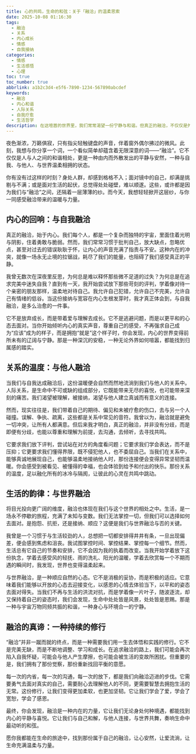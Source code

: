 ```yaml
---
title: 心的共鸣，生命的和弦：关于「融洽」的温柔思索
date: 2025-10-08 01:16:30
tags:
  - 融洽
  - 关系
  - 内心成长
  - 情感
  - 自我接纳
categories:
  - 情感
  - 生活感悟
  - 心理
toc: true
toc_number: true
abbrlink: a1b2c3d4-e5f6-7890-1234-567890abcdef
keywords:
  - 融洽
  - 内心和谐
  - 人际关系
  - 自我疗愈
  - 生活哲学
description: 在这喧嚣的世界里，我们常常渴望一份宁静与和谐。但真正的融洽，不仅仅是外在的平静，更是内心深处的安然与连接。它关乎我们如何与自己相处，如何与他人共鸣，又如何与这广阔的世界温柔相拥。今夜，让我们一同走进“融洽”的深处，感受那份治愈人心的力量，探寻如何让生命之弦奏出最动听的和鸣。
---
```


夜色渐浓，万籁俱寂，只有指尖轻触键盘的声音，伴着窗外偶尔拂过的微风。此刻，我想与你分享一个词，一个看似简单却蕴含着无限深意的词——“融洽”。它不仅仅是人与人之间的和谐相处，更是一种由内而外散发出的平静与安然，一种与自我、与他人、与世界温柔相拥的状态。

你有没有过这样的时刻？身处人群，却感到格格不入；面对镜中的自己，却满是挑剔与不满；或是面对生活的起伏，总觉得处处碰壁，难以顺遂。这些，或许都是因为我们与“融洽”之间，还隔着一层薄薄的纱。而今天，我想轻轻掀开这层纱，与你一同感受融洽带来的温暖与力量。

## 内心的回响：与自我融洽

真正的融洽，始于内心。我们每个人，都是一个复杂而独特的宇宙，里面住着光明与阴影，住着勇敢与脆弱。然而，我们常常习惯于批判自己，放大缺点，忽略优点，甚至对过去的错误耿耿于怀，让内心的声音充满了指责与不安。这种内在的冲突，就像一场永无止境的拉锯战，耗尽了我们的能量，也阻碍了我们感受真正的平静。

我曾无数次在深夜里反思，为何总是难以释怀那些微不足道的过失？为何总是在追求完美中迷失自我？直到有一天，我开始尝试放下那些苛刻的评判，学着像对待一个亲密的朋友那样，温柔地对待自己。我允许自己犯错，允许自己不完美，允许自己有情绪的低谷。当这份接纳与宽容在内心生根发芽时，我才真正体会到，与自我融洽，是多么治愈的一件事。

它不是放弃成长，而是带着爱与理解去成长。它不是逃避问题，而是以更平和的心态去面对。当你开始倾听内心的真实声音，尊重自己的感受，不再强求自己成为“应该”成为的样子，而是拥抱“就是”这个样子时，你会发现，内心的世界变得前所未有的辽阔与宁静。那是一种深沉的安稳，一种无论外界如何喧嚣，都能找到归属感的踏实。

## 关系的温度：与他人融洽

当我们与自我达成融洽后，这份温暖便会自然而然地流淌到我们与他人的关系中。人际关系，是生命中不可或缺的组成部分，它既能带来无尽的喜悦，也可能带来深刻的痛苦。我们渴望被理解，被接纳，渴望与他人建立真诚而有意义的连接。

然而，现实往往是，我们带着自己的期待、偏见和未被疗愈的伤口，去与另一个人碰撞。误解、争执、疏离，这些都是关系中常见的音符。我曾以为，融洽就是避免一切冲突，让所有人都满意。但后来我才明白，真正的融洽，并非没有分歧，而是即便有分歧，也能以尊重和理解为前提，去沟通，去倾听，去寻找共鸣。

它要求我们放下评判，尝试站在对方的角度看问题；它要求我们学会表达，而不是压抑；它更要求我们懂得界限，既不侵犯他人，也不委屈自己。当我们在关系中，能够真诚地展现自己，也能够温柔地接纳他人时，那份连接便会变得异常坚韧而温暖。你会感受到被看见、被懂得的幸福，也会体验到给予和付出的快乐。那份关系的温度，足以融化所有的冰冷与隔阂，让彼此的心灵在共鸣中跳动。

## 生活的韵律：与世界融洽

将目光投向更广阔的维度，融洽也体现在我们与这个世界的相处之中。生活，是一场永不停歇的旅程，充满了未知与变数。我们无法掌控一切，但我们可以选择如何去面对。是抱怨、抗拒，还是接纳、顺应？这便是我们与世界融洽与否的关键。

我曾是一个习惯于与生活较劲的人，总想把一切都安排得井井有条，一旦出现偏差，便会感到焦虑和沮丧。我试图掌控时间、掌控结果、掌控每一个细节。然而，生活总有它自己的节奏和安排，它不会因为我的执着而改变。当我开始学着放下这份执念，学着去感受风的轻抚、雨的洗礼、阳光的温暖，学着去欣赏每一个不期而遇的瞬间时，我发现，世界也变得温柔起来。

与世界融洽，是一种顺应自然的心态。它不是消极的妥协，而是积极的适应。它意味着我们能够以开放的心态去迎接变化，以感恩的心情去体验当下，以平和的姿态去面对得失。当我们不再与生活的洪流对抗，而是学着像一片叶子，随波逐流，却又保持着自己的姿态时，我们会发现，生命中处处皆是风景，处处皆是恩赐。那是一种与宇宙万物同频共振的和谐，一种身心与环境合一的宁静。

## 融洽的真谛：一种持续的修行

“融洽”并非一蹴而就的终点，而是一种需要我们用一生去体悟和实践的修行。它不是完美无缺，而是不断地调整、学习和成长。在追求融洽的路上，我们可能会再次陷入自我怀疑，可能会与他人产生摩擦，也可能会被生活的变故所困扰。但重要的是，我们拥有了那份觉察，那份重新找回平衡的意愿。

每一次的内省，每一次的沟通，每一次的放下，都是我们向融洽迈进的步伐。它需要勇气去面对真实的自己，需要耐心去理解他人的不同，更需要智慧去拥抱生活的无常。这份修行，让我们变得更加柔软，也更加坚韧。它让我们学会了爱，学会了宽恕，学会了感恩。

最终，你会发现，融洽是一种内在的力量，它让我们无论身处何种境遇，都能找到内心的平静与喜悦。它让我们与自己和解，与他人连接，与世界共舞，奏响生命中最动听的和弦。

愿你我都能在生命的旅途中，找到那份属于自己的融洽，让心安然，让爱流淌，让生命充满温柔与力量。